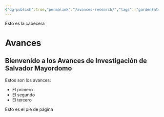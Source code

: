 ```yaml
---
{"dg-publish":true,"permalink":"/avances-research/","tags":["gardenEntry"]}
---
```



<div class="transclusion internal-embed is-loaded"><div class="markdown-embed">




Esto es la cabecera

</div></div>


# Avances

## Bienvenido a los Avances de Investigación de Salvador Mayordomo

Estos son los avances:
- El primero
- El segundo
- El tercero


<div class="transclusion internal-embed is-loaded"><div class="markdown-embed">



Esto es el píe de página

</div></div>


